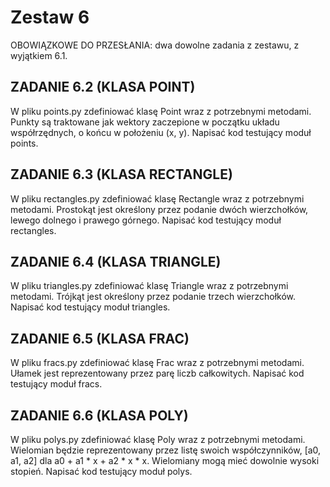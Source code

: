 # Zestaw 6

OBOWIĄZKOWE DO PRZESŁANIA: dwa dowolne zadania z zestawu, z wyjątkiem 6.1. 

## ZADANIE 6.2 (KLASA POINT)

W pliku points.py zdefiniować klasę Point wraz z potrzebnymi metodami. Punkty są traktowane jak wektory zaczepione w początku układu współrzędnych, o końcu w położeniu (x, y). Napisać kod testujący moduł points. 

## ZADANIE 6.3 (KLASA RECTANGLE)

W pliku rectangles.py zdefiniować klasę Rectangle wraz z potrzebnymi metodami. Prostokąt jest określony przez podanie dwóch wierzchołków, lewego dolnego i prawego górnego. Napisać kod testujący moduł rectangles. 


## ZADANIE 6.4 (KLASA TRIANGLE)

W pliku triangles.py zdefiniować klasę Triangle wraz z potrzebnymi metodami. Trójkąt jest określony przez podanie trzech wierzchołków. Napisać kod testujący moduł triangles. 

## ZADANIE 6.5 (KLASA FRAC)

W pliku fracs.py zdefiniować klasę Frac wraz z potrzebnymi metodami. Ułamek jest reprezentowany przez parę liczb całkowitych. Napisać kod testujący moduł fracs. 

## ZADANIE 6.6 (KLASA POLY)

W pliku polys.py zdefiniować klasę Poly wraz z potrzebnymi metodami. Wielomian będzie reprezentowany przez listę swoich współczynników, [a0, a1, a2] dla a0 + a1 * x + a2 * x * x. Wielomiany mogą mieć dowolnie wysoki stopień. Napisać kod testujący moduł polys. 
